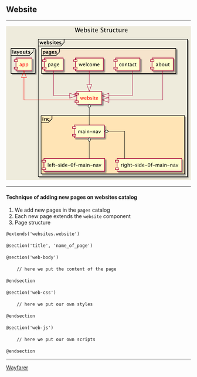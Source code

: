 Website
-
***
![](../../../images/views/websites/viewsWebsiteStructureComponent.png)
***

#### Technique of adding new pages on websites catalog 

1. We add new pages in the `pages` catalog
2. Each new page extends the `website` component
3. Page structure

````
@extends('websites.website')

@section('title', 'name_of_page')

@section('web-body')

    // here we put the content of the page

@endsection

@section('web-css')

    // here we put our own styles

@endsection

@section('web-js')

    // here we put our own scripts

@endsection
````

***
[Wayfarer](../../../../README.md)
